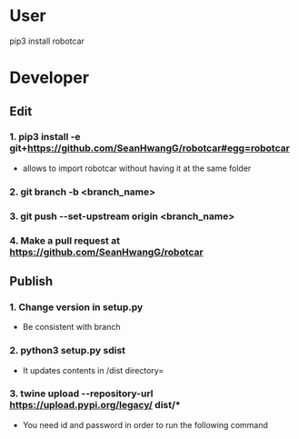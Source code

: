 # User
pip3 install robotcar

# Developer

## Edit
### 1. pip3 install -e git+https://github.com/SeanHwangG/robotcar#egg=robotcar
- allows to import robotcar without having it at the same folder
### 2. git branch -b <branch_name>
### 3. git push --set-upstream origin <branch_name>
### 4. Make a pull request at https://github.com/SeanHwangG/robotcar

## Publish
### 1. Change version in setup.py
- Be consistent with branch
### 2. python3 setup.py sdist 

- It updates contents in /dist directory=

### 3. twine upload --repository-url https://upload.pypi.org/legacy/ dist/*

- You need id and password in order to run the following command
